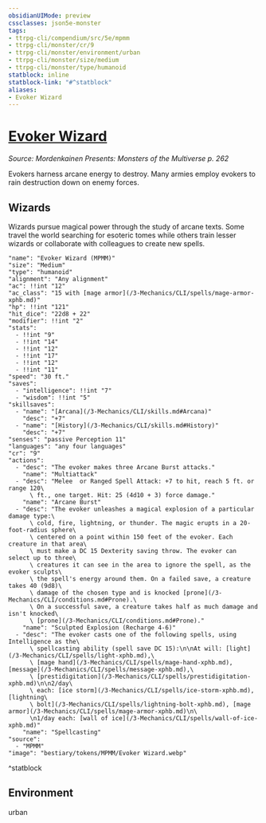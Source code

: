 ```yaml
---
obsidianUIMode: preview
cssclasses: json5e-monster
tags:
- ttrpg-cli/compendium/src/5e/mpmm
- ttrpg-cli/monster/cr/9
- ttrpg-cli/monster/environment/urban
- ttrpg-cli/monster/size/medium
- ttrpg-cli/monster/type/humanoid
statblock: inline
statblock-link: "#^statblock"
aliases:
- Evoker Wizard
---
```

# [Evoker Wizard](3-Mechanics\CLI\bestiary\humanoid/evoker-wizard-mpmm.md)
*Source: Mordenkainen Presents: Monsters of the Multiverse p. 262*  

Evokers harness arcane energy to destroy. Many armies employ evokers to rain destruction down on enemy forces.

## Wizards

Wizards pursue magical power through the study of arcane texts. Some travel the world searching for esoteric tomes while others train lesser wizards or collaborate with colleagues to create new spells.

```statblock
"name": "Evoker Wizard (MPMM)"
"size": "Medium"
"type": "humanoid"
"alignment": "Any alignment"
"ac": !!int "12"
"ac_class": "15 with [mage armor](/3-Mechanics/CLI/spells/mage-armor-xphb.md)"
"hp": !!int "121"
"hit_dice": "22d8 + 22"
"modifier": !!int "2"
"stats":
  - !!int "9"
  - !!int "14"
  - !!int "12"
  - !!int "17"
  - !!int "12"
  - !!int "11"
"speed": "30 ft."
"saves":
  - "intelligence": !!int "7"
  - "wisdom": !!int "5"
"skillsaves":
  - "name": "[Arcana](/3-Mechanics/CLI/skills.md#Arcana)"
    "desc": "+7"
  - "name": "[History](/3-Mechanics/CLI/skills.md#History)"
    "desc": "+7"
"senses": "passive Perception 11"
"languages": "any four languages"
"cr": "9"
"actions":
  - "desc": "The evoker makes three Arcane Burst attacks."
    "name": "Multiattack"
  - "desc": "Melee  or Ranged Spell Attack: +7 to hit, reach 5 ft. or range 120\
      \ ft., one target. Hit: 25 (4d10 + 3) force damage."
    "name": "Arcane Burst"
  - "desc": "The evoker unleashes a magical explosion of a particular damage type:\
      \ cold, fire, lightning, or thunder. The magic erupts in a 20-foot-radius sphere\
      \ centered on a point within 150 feet of the evoker. Each creature in that area\
      \ must make a DC 15 Dexterity saving throw. The evoker can select up to three\
      \ creatures it can see in the area to ignore the spell, as the evoker sculpts\
      \ the spell's energy around them. On a failed save, a creature takes 40 (9d8)\
      \ damage of the chosen type and is knocked [prone](/3-Mechanics/CLI/conditions.md#Prone).\
      \ On a successful save, a creature takes half as much damage and isn't knocked\
      \ [prone](/3-Mechanics/CLI/conditions.md#Prone)."
    "name": "Sculpted Explosion (Recharge 4-6)"
  - "desc": "The evoker casts one of the following spells, using Intelligence as the\
      \ spellcasting ability (spell save DC 15):\n\nAt will: [light](/3-Mechanics/CLI/spells/light-xphb.md),\
      \ [mage hand](/3-Mechanics/CLI/spells/mage-hand-xphb.md), [message](/3-Mechanics/CLI/spells/message-xphb.md),\
      \ [prestidigitation](/3-Mechanics/CLI/spells/prestidigitation-xphb.md)\n\n2/day\
      \ each: [ice storm](/3-Mechanics/CLI/spells/ice-storm-xphb.md), [lightning\
      \ bolt](/3-Mechanics/CLI/spells/lightning-bolt-xphb.md), [mage armor](/3-Mechanics/CLI/spells/mage-armor-xphb.md)\n\
      \n1/day each: [wall of ice](/3-Mechanics/CLI/spells/wall-of-ice-xphb.md)"
    "name": "Spellcasting"
"source":
  - "MPMM"
"image": "bestiary/tokens/MPMM/Evoker Wizard.webp"
```
^statblock

## Environment

urban